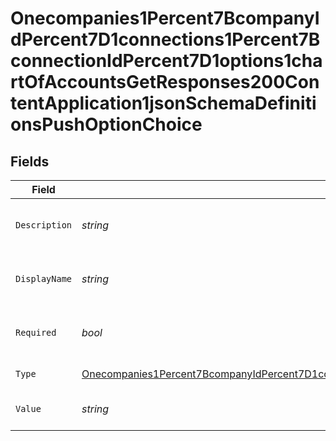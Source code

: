 # Onecompanies1Percent7BcompanyIdPercent7D1connections1Percent7BconnectionIdPercent7D1options1chartOfAccountsGetResponses200ContentApplication1jsonSchemaDefinitionsPushOptionChoice


## Fields

| Field                                                                                                                                                                                                                                                                                                                                                                                       | Type                                                                                                                                                                                                                                                                                                                                                                                        | Required                                                                                                                                                                                                                                                                                                                                                                                    | Description                                                                                                                                                                                                                                                                                                                                                                                 |
| ------------------------------------------------------------------------------------------------------------------------------------------------------------------------------------------------------------------------------------------------------------------------------------------------------------------------------------------------------------------------------------------- | ------------------------------------------------------------------------------------------------------------------------------------------------------------------------------------------------------------------------------------------------------------------------------------------------------------------------------------------------------------------------------------------- | ------------------------------------------------------------------------------------------------------------------------------------------------------------------------------------------------------------------------------------------------------------------------------------------------------------------------------------------------------------------------------------------- | ------------------------------------------------------------------------------------------------------------------------------------------------------------------------------------------------------------------------------------------------------------------------------------------------------------------------------------------------------------------------------------------- |
| `Description`                                                                                                                                                                                                                                                                                                                                                                               | *string*                                                                                                                                                                                                                                                                                                                                                                                    | :heavy_minus_sign:                                                                                                                                                                                                                                                                                                                                                                          | A description of the property.                                                                                                                                                                                                                                                                                                                                                              |
| `DisplayName`                                                                                                                                                                                                                                                                                                                                                                               | *string*                                                                                                                                                                                                                                                                                                                                                                                    | :heavy_minus_sign:                                                                                                                                                                                                                                                                                                                                                                          | The property's display name.                                                                                                                                                                                                                                                                                                                                                                |
| `Required`                                                                                                                                                                                                                                                                                                                                                                                  | *bool*                                                                                                                                                                                                                                                                                                                                                                                      | :heavy_minus_sign:                                                                                                                                                                                                                                                                                                                                                                          | The property is required if `True`.                                                                                                                                                                                                                                                                                                                                                         |
| `Type`                                                                                                                                                                                                                                                                                                                                                                                      | [Onecompanies1Percent7BcompanyIdPercent7D1connections1Percent7BconnectionIdPercent7D1options1chartOfAccountsGetResponses200ContentApplication1jsonSchemaDefinitionsPushOptionType](../../models/shared/Onecompanies1Percent7BcompanyIdPercent7D1connections1Percent7BconnectionIdPercent7D1options1chartOfAccountsGetResponses200ContentApplication1jsonSchemaDefinitionsPushOptionType.md) | :heavy_minus_sign:                                                                                                                                                                                                                                                                                                                                                                          | The option type.                                                                                                                                                                                                                                                                                                                                                                            |
| `Value`                                                                                                                                                                                                                                                                                                                                                                                     | *string*                                                                                                                                                                                                                                                                                                                                                                                    | :heavy_minus_sign:                                                                                                                                                                                                                                                                                                                                                                          | Allowed value for field.                                                                                                                                                                                                                                                                                                                                                                    |